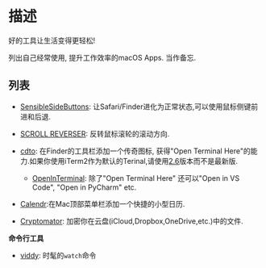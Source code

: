 # 描述
好的工具让生活变得更轻松!

列出自己经常使用, 提升工作效率的macOS Apps. 当作备忘.
## 列表
- [SensibleSideButtons](https://sensible-side-buttons.archagon.net): 让Safari/Finder进化为正常状态,可以使用鼠标侧键前进和后退.
- [SCROLL REVERSER](https://pilotmoon.com/scrollreverser/): 反转鼠标滚轮的滚动方向.
- [cdto](https://github.com/jbtule/cdto): 在Finder的工具栏添加一个传奇图标, 获得"Open Terminal Here"的能力.如果你使用iTerm2作为默认的Terinal,请使用[2.6](https://github.com/jbtule/cdto/issues/46)版本而不是最新版.
    - [OpenInTerminal](https://github.com/Ji4n1ng/OpenInTerminal): 除了"Open Terminal Here" 还可以"Open in VS Code", "Open in PyCharm" etc.

- [Calendr](https://github.com/pakerwreah/Calendr):在Mac顶部菜单栏添加一个快捷的小型日历.
- [Cryptomator](https://github.com/cryptomator/cryptomator): 加密你在云盘(iCloud,Dropbox,OneDrive,etc.)中的文件.

**命令行工具**
- [viddy](https://github.com/sachaos/viddy): 时髦的`watch`命令

